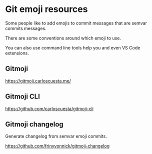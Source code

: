 # Git emoji resources

Some people like to add emojis to commit messages that are semvar commits messages.

There are some conventions around which emoji to use.

You can also use command line tools help you and even VS Code extensions.

## Gitmoji

https://gitmoji.carloscuesta.me/

## Gitmoji CLI

https://github.com/carloscuesta/gitmoji-cli

## Gitmoji changelog 

Generate changelog from semvar emoji commits.

https://github.com/frinyvonnick/gitmoji-changelog

